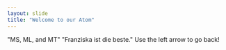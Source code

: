 ```yaml
---
layout: slide
title: "Welcome to our Atom"
---
```

"MS, ML, and MT"
"Franziska ist die beste."
Use the left arrow to go back!
